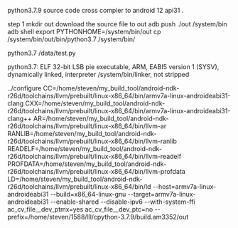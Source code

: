 python3.7.9 source code cross compler to android 12 api31 .

step 1 
mkdir out
download the source file to out
adb push ./out  /system/bin
adb shell 
export PYTHONHOME=/system/bin/out
cp /system/bin/out/bin/python3.7 /system/bin/

python3.7  /data/test.py


python3.7: ELF 32-bit LSB pie executable, ARM, EABI5 version 1 (SYSV), dynamically linked, interpreter /system/bin/linker, not stripped

../configure CC=/home/steven/my_build_tool/android-ndk-r26d/toolchains/llvm/prebuilt/linux-x86_64/bin/armv7a-linux-androideabi31-clang CXX=/home/steven/my_build_tool/android-ndk-r26d/toolchains/llvm/prebuilt/linux-x86_64/bin/armv7a-linux-androideabi31-clang++ AR=/home/steven/my_build_tool/android-ndk-r26d/toolchains/llvm/prebuilt/linux-x86_64/bin/llvm-ar  RANLIB=/home/steven/my_build_tool/android-ndk-r26d/toolchains/llvm/prebuilt/linux-x86_64/bin/llvm-ranlib READELF=/home/steven/my_build_tool/android-ndk-r26d/toolchains/llvm/prebuilt/linux-x86_64/bin/llvm-readelf PROFDATA=/home/steven/my_build_tool/android-ndk-r26d/toolchains/llvm/prebuilt/linux-x86_64/bin/llvm-profdata LD=/home/steven/my_build_tool/android-ndk-r26d/toolchains/llvm/prebuilt/linux-x86_64/bin/ld --host=armv7a-linux-androideabi31 --build=x86_64-linux-gnu   --target=armv7a-linux-androideabi31 --enable-shared --disable-ipv6 --with-system-ffi ac_cv_file__dev_ptmx=yes ac_cv_file__dev_ptc=no  --prefix=/home/steven/1588/lll/cpython-3.7.9/build.am3352/out
